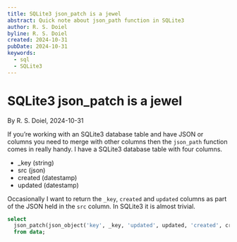 ```yaml
---
title: SQLite3 json_patch is a jewel
abstract: Quick note about json_path function in SQLite3
author: R. S. Doiel
byline: R. S. Doiel
created: 2024-10-31
pubDate: 2024-10-31
keywords:
  - sql
  - SQLite3
---
```


# SQLite3 json_patch is a jewel

By R. S. Doiel, 2024-10-31

If you’re working with an SQLite3 database table and have JSON or columns you need to merge with other columns then the `json_path` function comes in really handy.
I have a SQLite3 database table with four columns.

- _key (string)
- src (json)
- created (datestamp)
- updated (datestamp)

Occasionally I want to return the `_key`, `created` and `updated` columns as part of the JSON held in the `src` column.  In SQLite3 it is almost trivial.

~~~sql
select 
  json_patch(json_object('key', _key, 'updated', updated, 'created', created), src) as object
  from data;
~~~

